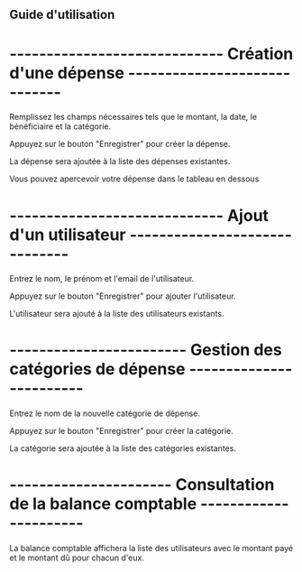 ## Guide d'utilisation

# ----------------------------- Création d'une dépense -----------------------------

Remplissez les champs nécessaires tels que le montant, la date, le bénéficiaire et la catégorie.

Appuyez sur le bouton "Enregistrer" pour créer la dépense.

La dépense sera ajoutée à la liste des dépenses existantes.

Vous pouvez apercevoir votre dépense dans le tableau en dessous

# ----------------------------- Ajout d'un utilisateur ------------------------------

Entrez le nom, le prénom et l'email de l'utilisateur.

Appuyez sur le bouton "Enregistrer" pour ajouter l'utilisateur.

L'utilisateur sera ajouté à la liste des utilisateurs existants.

# ------------------------ Gestion des catégories de dépense ------------------------

Entrez le nom de la nouvelle catégorie de dépense.

Appuyez sur le bouton "Enregistrer" pour créer la catégorie.

La catégorie sera ajoutée à la liste des catégories existantes.

# ---------------------- Consultation de la balance comptable ----------------------

La balance comptable affichera la liste des utilisateurs avec le montant payé et le montant dû pour chacun d'eux.
